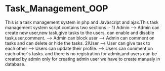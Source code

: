 # Task_Management_OOP
This is a task management system in php and Javascript and ajax.This task management system script contains two sections :- 1) Admin   --> Admin can create new user,new task,give tasks to the users, can enable and disable task,user,comment. --> Admin can block user --> Admin can comment on tasks and can delete or hide the tasks. 2)User --> User can give task to each other --> Users can update their profile. --> Users can comment on each other's tasks.  and there is no registration for admin,and users can be created by admin only for creating admin user we have to create manualy in database.  
